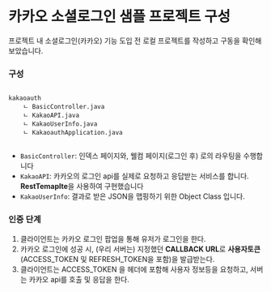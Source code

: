 # 카카오 소셜로그인 샘플 프로젝트 구성

프로젝트 내 소셜로그인(카카오) 기능 도입 전 로컬 프로젝트를 작성하고 구동을 확인해보았습니다.

### 구성
```
 
kakaoauth
    ㄴ BasicController.java
    ㄴ KakaoAPI.java
    ㄴ KakaoUserInfo.java
    ㄴ KakaoauthApplication.java
    
```

- `BasicController`: 인덱스 페이지와, 웰컴 페이지(로그인 후) 로의 라우팅을 수행합니다
- `KakaoAPI`: 카카오의 로그인 api를 실제로 요청하고 응답받는 서비스를 합니다. **RestTemaplte**을 사용하여 구현했습니다
- `KakaoUserInfo`: 결과로 받은 JSON을 맵핑하기 위한 Object Class 입니다. 

### 인증 단계

1. 클라이언트는 카카오 로그인 팝업을 통해 유저가 로그인을 한다.
2. 카카오 로그인에 성공 시, (우리 서버는) 지정했던 **CALLBACK URL**로 **사용자토큰**(ACCESS_TOKEN 및 REFRESH_TOKEN을 포함)을 발급받는다.
3. 클라이언트는 ACCESS_TOKEN 을 헤더에 포함해 사용자 정보등을 요청하고, 서버는 카카오 api를 호출 및 응답을 한다.